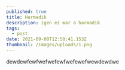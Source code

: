 ```yaml
---
published: true
title: Harmadik
description: igen ez mar a harmadik
tags:
  - post
date: 2021-09-08T12:58:41.153Z
thumbnail: /images/uploads/1.png
---
```


dewdewfewfwefwefewfwefewefwewdewdwe
